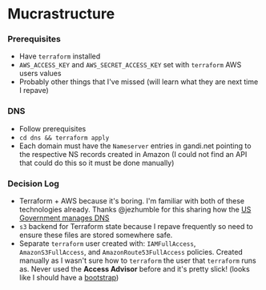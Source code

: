 # Mucrastructure

### Prerequisites

* Have `terraform` installed
* `AWS_ACCESS_KEY` and `AWS_SECRET_ACCESS_KEY` set with `terraform` AWS users values
* Probably other things that I've missed (will learn what they are next time I repave)

### DNS

* Follow prerequisites
* `cd dns && terraform apply`
* Each domain must have the `Nameserver` entries in gandi.net pointing to the respective
  NS records created in Amazon (I could not find an API that could do this so it must
  be done manually)

### Decision Log

* Terraform + AWS because it's boring. I'm familiar with both of these technologies already. Thanks
  @jezhumble for this sharing how the [US Government manages DNS][18f-dns]
* `s3` backend for Terraform state because I repave frequently so need to ensure these files are
  stored somewhere safe.
* Separate `terraform` user created with: `IAMFullAccess`, `AmazonS3FullAccess`, and `AmazonRoute53FullAccess`
  policies. Created manually as I wasn't sure how to `terraform` the user that `terraform` runs as. Never used
  the **Access Advisor** before and it's pretty slick! (looks like I should have a [bootstrap][tf-bootstrap])

[18f-dns]: https://18f.gsa.gov/2018/08/15/shared-infrastructure-as-code/
[tf-bootstrap]: https://github.com/18F/dns/blob/master/terraform/bootstrap/init.tf